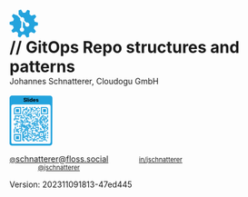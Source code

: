 <style>
  .reveal {
    font-size: 40px !important; 
  }
</style>

<!-- .slide: style="text-align: center !important;font-size: 85%;"  -->
<!-- .slide: data-background-image="dist/theme/images/title-white.svg"  -->

<svg version="1.1" id="layer1" xmlns="http://www.w3.org/2000/svg" xmlns:xlink="http://www.w3.org/1999/xlink" x="0px" y="0px" viewBox="0 0 1010 1010" style="enable-background:new 0 0 1010 1010;" xml:space="preserve" width="10%">
    <style type="text/css">
        .st0{fill:#23A3DD;}
    </style>
    <path class="st0" d="M1006,550.9c1.3-14.9,2-30,2-45.2s-0.7-30.3-2-45.2l-121.6-34.9c-2.8-13.3-6.4-26.5-10.6-39.8  c-4.3-13.2-9.2-26-14.8-38.4l77.9-99.6c-7.7-12.8-16-25.4-25-37.8c-9-12.3-18.4-24.1-28.2-35.4l-118.8,43.2  c-20.5-18.5-42.8-34.6-66.5-48.3l4.4-126.4c-13.8-5.9-27.9-11.2-42.4-15.9s-29.1-8.7-43.6-12.1L546.1,120c-27-2.9-54.6-3-82.3,0  L393.2,15.2c-14.6,3.3-29.1,7.4-43.6,12.1s-28.6,10-42.4,15.9l4.4,126.3c-3.9,2.2-7.7,4.6-11.5,6.9l114.3,114.3  c9.2-4,19.3-6.2,29.9-6.2c41.6,0,75.3,33.7,75.3,75.3c0,10.6-2.2,20.7-6.2,29.9l80.6,80.6c9.2-4,19.3-6.2,29.9-6.2  c41.6,0,75.3,33.7,75.3,75.3s-33.7,75.3-75.3,75.3s-75.3-33.7-75.3-75.3c0-10.6,2.2-20.7,6.2-29.9L474.2,429  c-0.7,0.3-1.4,0.6-2.1,0.9v219.3c27.9,11,47.6,38.2,47.6,70c0,41.6-33.7,75.3-75.3,75.3s-75.3-33.7-75.3-75.3  c0-31.8,19.7-59,47.6-70V429.9c-27.9-11-47.6-38.2-47.6-70c0-10.6,2.2-20.7,6.2-29.9L254.6,209.5c-3.2,2.7-6.5,5.5-9.6,8.4  l-118.8-43.2C116.4,186,107,197.8,98,210.1S80.7,235,73,247.9l77.9,99.7c-11.2,25-19.7,51.2-25.5,78.2L4,460.5  c-1.3,14.9-2,30-2,45.2s0.7,30.3,2,45.2l121.6,34.9c2.8,13.3,6.4,26.5,10.6,39.8c4.3,13.2,9.2,26,14.8,38.4l-77.9,99.6  c7.7,12.8,16,25.4,25,37.8s18.4,24.1,28.2,35.4l118.8-43.2c20.5,18.5,42.8,34.6,66.5,48.3l-4.4,126.4c13.8,5.9,27.9,11.2,42.4,15.9  s29.1,8.7,43.6,12.1l70.7-104.8c27,2.9,54.6,3,82.3,0l70.7,104.8c14.6-3.3,29.1-7.4,43.6-12.1s28.6-10,42.4-15.9L698.5,842  c24.1-13.9,46.4-30.1,66.6-48.3l118.8,43.2c9.8-11.3,19.2-23.1,28.2-35.4c9-12.3,17.3-24.9,25-37.8L859,663.9  c11.2-25,19.7-51.2,25.5-78.2L1006,550.9z">
        <animateTransform
            attributeName="transform"
            begin="0s"
            dur="20s"
            type="rotate"
            from="0 505 505"
            to="360 505 505"
            repeatCount="indefinite"/>
    </path>
</svg>

<h1  class="title" style="margin: 0">
    <span class="title-accent">//</span> 
    GitOps Repo structures and patterns
</h1>
Johannes Schnatterer, Cloudogu GmbH 
<br/>
<br/>
<a class="state-background" title="Link to slides" href="https://cloudogu.github.io/gitops-talks">
    <svg xmlns="http://www.w3.org/2000/svg" xmlns:xlink="http://www.w3.org/1999/xlink" xml:space="preserve" width="15%" viewBox="0 0 990 1155"><g transform="scale(41.25)" fill="#23a3dd"><path d="M1.3,28L22.6,28c0.7,0,1.3-0.6,1.3-1.3L24,1.4c0-0.7-0.6-1.3-1.3-1.3L1.4,0C0.7,0,0.1,0.6,0,1.3L0,26.6 C-0.1,27.4,0.5,28,1.3,28z M1,6c0-0.6,0.5-1,1-1L22,5c0.6,0,1,0.5,1,1L23,26c0,0.6-0.5,1-1,1L2,27c-0.6,0-1-0.5-1-1L1,6z"/></g>
        <g transform="translate(0,165)" fill="#23a3dd">
    <g transform="translate(291,99) scale(4.12)"><rect width="6" height="6"/></g>
            <g transform="translate(315,99) scale(4.12)"><rect width="6" height="6"/></g>
            <g transform="translate(387,99) scale(4.12)"><rect width="6" height="6"/></g>
            <g transform="translate(459,99) scale(4.12)"><rect width="6" height="6"/></g>
            <g transform="translate(507,99) scale(4.12)"><rect width="6" height="6"/></g>
            <g transform="translate(555,99) scale(4.12)"><rect width="6" height="6"/></g>
            <g transform="translate(579,99) scale(4.12)"><rect width="6" height="6"/></g>
            <g transform="translate(651,99) scale(4.12)"><rect width="6" height="6"/></g>
            <g transform="translate(363,123) scale(4.12)"><rect width="6" height="6"/></g>
            <g transform="translate(387,123) scale(4.12)"><rect width="6" height="6"/></g>
            <g transform="translate(483,123) scale(4.12)"><rect width="6" height="6"/></g>
            <g transform="translate(507,123) scale(4.12)"><rect width="6" height="6"/></g>
            <g transform="translate(603,123) scale(4.12)"><rect width="6" height="6"/></g>
            <g transform="translate(627,123) scale(4.12)"><rect width="6" height="6"/></g>
            <g transform="translate(675,123) scale(4.12)"><rect width="6" height="6"/></g>
            <g transform="translate(315,147) scale(4.12)"><rect width="6" height="6"/></g>
            <g transform="translate(339,147) scale(4.12)"><rect width="6" height="6"/></g>
            <g transform="translate(363,147) scale(4.12)"><rect width="6" height="6"/></g>
            <g transform="translate(387,147) scale(4.12)"><rect width="6" height="6"/></g>
            <g transform="translate(435,147) scale(4.12)"><rect width="6" height="6"/></g>
            <g transform="translate(483,147) scale(4.12)"><rect width="6" height="6"/></g>
            <g transform="translate(507,147) scale(4.12)"><rect width="6" height="6"/></g>
            <g transform="translate(531,147) scale(4.12)"><rect width="6" height="6"/></g>
            <g transform="translate(603,147) scale(4.12)"><rect width="6" height="6"/></g>
            <g transform="translate(315,171) scale(4.12)"><rect width="6" height="6"/></g>
            <g transform="translate(411,171) scale(4.12)"><rect width="6" height="6"/></g>
            <g transform="translate(435,171) scale(4.12)"><rect width="6" height="6"/></g>
            <g transform="translate(483,171) scale(4.12)"><rect width="6" height="6"/></g>
            <g transform="translate(555,171) scale(4.12)"><rect width="6" height="6"/></g>
            <g transform="translate(579,171) scale(4.12)"><rect width="6" height="6"/></g>
            <g transform="translate(627,171) scale(4.12)"><rect width="6" height="6"/></g>
            <g transform="translate(675,171) scale(4.12)"><rect width="6" height="6"/></g>
            <g transform="translate(291,195) scale(4.12)"><rect width="6" height="6"/></g>
            <g transform="translate(363,195) scale(4.12)"><rect width="6" height="6"/></g>
            <g transform="translate(411,195) scale(4.12)"><rect width="6" height="6"/></g>
            <g transform="translate(483,195) scale(4.12)"><rect width="6" height="6"/></g>
            <g transform="translate(531,195) scale(4.12)"><rect width="6" height="6"/></g>
            <g transform="translate(651,195) scale(4.12)"><rect width="6" height="6"/></g>
            <g transform="translate(291,219) scale(4.12)"><rect width="6" height="6"/></g>
            <g transform="translate(363,219) scale(4.12)"><rect width="6" height="6"/></g>
            <g transform="translate(387,219) scale(4.12)"><rect width="6" height="6"/></g>
            <g transform="translate(459,219) scale(4.12)"><rect width="6" height="6"/></g>
            <g transform="translate(579,219) scale(4.12)"><rect width="6" height="6"/></g>
            <g transform="translate(627,219) scale(4.12)"><rect width="6" height="6"/></g>
            <g transform="translate(291,243) scale(4.12)"><rect width="6" height="6"/></g>
            <g transform="translate(339,243) scale(4.12)"><rect width="6" height="6"/></g>
            <g transform="translate(387,243) scale(4.12)"><rect width="6" height="6"/></g>
            <g transform="translate(435,243) scale(4.12)"><rect width="6" height="6"/></g>
            <g transform="translate(483,243) scale(4.12)"><rect width="6" height="6"/></g>
            <g transform="translate(531,243) scale(4.12)"><rect width="6" height="6"/></g>
            <g transform="translate(579,243) scale(4.12)"><rect width="6" height="6"/></g>
            <g transform="translate(627,243) scale(4.12)"><rect width="6" height="6"/></g>
            <g transform="translate(675,243) scale(4.12)"><rect width="6" height="6"/></g>
            <g transform="translate(315,267) scale(4.12)"><rect width="6" height="6"/></g>
            <g transform="translate(363,267) scale(4.12)"><rect width="6" height="6"/></g>
            <g transform="translate(411,267) scale(4.12)"><rect width="6" height="6"/></g>
            <g transform="translate(435,267) scale(4.12)"><rect width="6" height="6"/></g>
            <g transform="translate(459,267) scale(4.12)"><rect width="6" height="6"/></g>
            <g transform="translate(483,267) scale(4.12)"><rect width="6" height="6"/></g>
            <g transform="translate(603,267) scale(4.12)"><rect width="6" height="6"/></g>
            <g transform="translate(627,267) scale(4.12)"><rect width="6" height="6"/></g>
            <g transform="translate(675,267) scale(4.12)"><rect width="6" height="6"/></g>
            <g transform="translate(123,291) scale(4.12)"><rect width="6" height="6"/></g>
            <g transform="translate(147,291) scale(4.12)"><rect width="6" height="6"/></g>
            <g transform="translate(171,291) scale(4.12)"><rect width="6" height="6"/></g>
            <g transform="translate(195,291) scale(4.12)"><rect width="6" height="6"/></g>
            <g transform="translate(219,291) scale(4.12)"><rect width="6" height="6"/></g>
            <g transform="translate(243,291) scale(4.12)"><rect width="6" height="6"/></g>
            <g transform="translate(267,291) scale(4.12)"><rect width="6" height="6"/></g>
            <g transform="translate(315,291) scale(4.12)"><rect width="6" height="6"/></g>
            <g transform="translate(387,291) scale(4.12)"><rect width="6" height="6"/></g>
            <g transform="translate(411,291) scale(4.12)"><rect width="6" height="6"/></g>
            <g transform="translate(435,291) scale(4.12)"><rect width="6" height="6"/></g>
            <g transform="translate(483,291) scale(4.12)"><rect width="6" height="6"/></g>
            <g transform="translate(507,291) scale(4.12)"><rect width="6" height="6"/></g>
            <g transform="translate(627,291) scale(4.12)"><rect width="6" height="6"/></g>
            <g transform="translate(675,291) scale(4.12)"><rect width="6" height="6"/></g>
            <g transform="translate(747,291) scale(4.12)"><rect width="6" height="6"/></g>
            <g transform="translate(771,291) scale(4.12)"><rect width="6" height="6"/></g>
            <g transform="translate(867,291) scale(4.12)"><rect width="6" height="6"/></g>
            <g transform="translate(123,315) scale(4.12)"><rect width="6" height="6"/></g>
            <g transform="translate(195,315) scale(4.12)"><rect width="6" height="6"/></g>
            <g transform="translate(267,315) scale(4.12)"><rect width="6" height="6"/></g>
            <g transform="translate(339,315) scale(4.12)"><rect width="6" height="6"/></g>
            <g transform="translate(459,315) scale(4.12)"><rect width="6" height="6"/></g>
            <g transform="translate(483,315) scale(4.12)"><rect width="6" height="6"/></g>
            <g transform="translate(531,315) scale(4.12)"><rect width="6" height="6"/></g>
            <g transform="translate(555,315) scale(4.12)"><rect width="6" height="6"/></g>
            <g transform="translate(579,315) scale(4.12)"><rect width="6" height="6"/></g>
            <g transform="translate(651,315) scale(4.12)"><rect width="6" height="6"/></g>
            <g transform="translate(723,315) scale(4.12)"><rect width="6" height="6"/></g>
            <g transform="translate(747,315) scale(4.12)"><rect width="6" height="6"/></g>
            <g transform="translate(795,315) scale(4.12)"><rect width="6" height="6"/></g>
            <g transform="translate(819,315) scale(4.12)"><rect width="6" height="6"/></g>
            <g transform="translate(867,315) scale(4.12)"><rect width="6" height="6"/></g>
            <g transform="translate(123,339) scale(4.12)"><rect width="6" height="6"/></g>
            <g transform="translate(243,339) scale(4.12)"><rect width="6" height="6"/></g>
            <g transform="translate(267,339) scale(4.12)"><rect width="6" height="6"/></g>
            <g transform="translate(291,339) scale(4.12)"><rect width="6" height="6"/></g>
            <g transform="translate(315,339) scale(4.12)"><rect width="6" height="6"/></g>
            <g transform="translate(363,339) scale(4.12)"><rect width="6" height="6"/></g>
            <g transform="translate(387,339) scale(4.12)"><rect width="6" height="6"/></g>
            <g transform="translate(411,339) scale(4.12)"><rect width="6" height="6"/></g>
            <g transform="translate(483,339) scale(4.12)"><rect width="6" height="6"/></g>
            <g transform="translate(531,339) scale(4.12)"><rect width="6" height="6"/></g>
            <g transform="translate(699,339) scale(4.12)"><rect width="6" height="6"/></g>
            <g transform="translate(723,339) scale(4.12)"><rect width="6" height="6"/></g>
            <g transform="translate(771,339) scale(4.12)"><rect width="6" height="6"/></g>
            <g transform="translate(819,339) scale(4.12)"><rect width="6" height="6"/></g>
            <g transform="translate(843,339) scale(4.12)"><rect width="6" height="6"/></g>
            <g transform="translate(99,363) scale(4.12)"><rect width="6" height="6"/></g>
            <g transform="translate(123,363) scale(4.12)"><rect width="6" height="6"/></g>
            <g transform="translate(147,363) scale(4.12)"><rect width="6" height="6"/></g>
            <g transform="translate(171,363) scale(4.12)"><rect width="6" height="6"/></g>
            <g transform="translate(195,363) scale(4.12)"><rect width="6" height="6"/></g>
            <g transform="translate(363,363) scale(4.12)"><rect width="6" height="6"/></g>
            <g transform="translate(387,363) scale(4.12)"><rect width="6" height="6"/></g>
            <g transform="translate(435,363) scale(4.12)"><rect width="6" height="6"/></g>
            <g transform="translate(483,363) scale(4.12)"><rect width="6" height="6"/></g>
            <g transform="translate(579,363) scale(4.12)"><rect width="6" height="6"/></g>
            <g transform="translate(603,363) scale(4.12)"><rect width="6" height="6"/></g>
            <g transform="translate(627,363) scale(4.12)"><rect width="6" height="6"/></g>
            <g transform="translate(699,363) scale(4.12)"><rect width="6" height="6"/></g>
            <g transform="translate(723,363) scale(4.12)"><rect width="6" height="6"/></g>
            <g transform="translate(771,363) scale(4.12)"><rect width="6" height="6"/></g>
            <g transform="translate(795,363) scale(4.12)"><rect width="6" height="6"/></g>
            <g transform="translate(819,363) scale(4.12)"><rect width="6" height="6"/></g>
            <g transform="translate(843,363) scale(4.12)"><rect width="6" height="6"/></g>
            <g transform="translate(99,387) scale(4.12)"><rect width="6" height="6"/></g>
            <g transform="translate(243,387) scale(4.12)"><rect width="6" height="6"/></g>
            <g transform="translate(267,387) scale(4.12)"><rect width="6" height="6"/></g>
            <g transform="translate(339,387) scale(4.12)"><rect width="6" height="6"/></g>
            <g transform="translate(387,387) scale(4.12)"><rect width="6" height="6"/></g>
            <g transform="translate(531,387) scale(4.12)"><rect width="6" height="6"/></g>
            <g transform="translate(627,387) scale(4.12)"><rect width="6" height="6"/></g>
            <g transform="translate(675,387) scale(4.12)"><rect width="6" height="6"/></g>
            <g transform="translate(699,387) scale(4.12)"><rect width="6" height="6"/></g>
            <g transform="translate(747,387) scale(4.12)"><rect width="6" height="6"/></g>
            <g transform="translate(771,387) scale(4.12)"><rect width="6" height="6"/></g>
            <g transform="translate(795,387) scale(4.12)"><rect width="6" height="6"/></g>
            <g transform="translate(867,387) scale(4.12)"><rect width="6" height="6"/></g>
            <g transform="translate(147,411) scale(4.12)"><rect width="6" height="6"/></g>
            <g transform="translate(171,411) scale(4.12)"><rect width="6" height="6"/></g>
            <g transform="translate(267,411) scale(4.12)"><rect width="6" height="6"/></g>
            <g transform="translate(291,411) scale(4.12)"><rect width="6" height="6"/></g>
            <g transform="translate(339,411) scale(4.12)"><rect width="6" height="6"/></g>
            <g transform="translate(387,411) scale(4.12)"><rect width="6" height="6"/></g>
            <g transform="translate(411,411) scale(4.12)"><rect width="6" height="6"/></g>
            <g transform="translate(507,411) scale(4.12)"><rect width="6" height="6"/></g>
            <g transform="translate(579,411) scale(4.12)"><rect width="6" height="6"/></g>
            <g transform="translate(603,411) scale(4.12)"><rect width="6" height="6"/></g>
            <g transform="translate(627,411) scale(4.12)"><rect width="6" height="6"/></g>
            <g transform="translate(651,411) scale(4.12)"><rect width="6" height="6"/></g>
            <g transform="translate(699,411) scale(4.12)"><rect width="6" height="6"/></g>
            <g transform="translate(723,411) scale(4.12)"><rect width="6" height="6"/></g>
            <g transform="translate(795,411) scale(4.12)"><rect width="6" height="6"/></g>
            <g transform="translate(843,411) scale(4.12)"><rect width="6" height="6"/></g>
            <g transform="translate(867,411) scale(4.12)"><rect width="6" height="6"/></g>
            <g transform="translate(171,435) scale(4.12)"><rect width="6" height="6"/></g>
            <g transform="translate(195,435) scale(4.12)"><rect width="6" height="6"/></g>
            <g transform="translate(219,435) scale(4.12)"><rect width="6" height="6"/></g>
            <g transform="translate(243,435) scale(4.12)"><rect width="6" height="6"/></g>
            <g transform="translate(267,435) scale(4.12)"><rect width="6" height="6"/></g>
            <g transform="translate(291,435) scale(4.12)"><rect width="6" height="6"/></g>
            <g transform="translate(315,435) scale(4.12)"><rect width="6" height="6"/></g>
            <g transform="translate(363,435) scale(4.12)"><rect width="6" height="6"/></g>
            <g transform="translate(387,435) scale(4.12)"><rect width="6" height="6"/></g>
            <g transform="translate(411,435) scale(4.12)"><rect width="6" height="6"/></g>
            <g transform="translate(435,435) scale(4.12)"><rect width="6" height="6"/></g>
            <g transform="translate(459,435) scale(4.12)"><rect width="6" height="6"/></g>
            <g transform="translate(555,435) scale(4.12)"><rect width="6" height="6"/></g>
            <g transform="translate(627,435) scale(4.12)"><rect width="6" height="6"/></g>
            <g transform="translate(675,435) scale(4.12)"><rect width="6" height="6"/></g>
            <g transform="translate(699,435) scale(4.12)"><rect width="6" height="6"/></g>
            <g transform="translate(723,435) scale(4.12)"><rect width="6" height="6"/></g>
            <g transform="translate(747,435) scale(4.12)"><rect width="6" height="6"/></g>
            <g transform="translate(795,435) scale(4.12)"><rect width="6" height="6"/></g>
            <g transform="translate(843,435) scale(4.12)"><rect width="6" height="6"/></g>
            <g transform="translate(147,459) scale(4.12)"><rect width="6" height="6"/></g>
            <g transform="translate(291,459) scale(4.12)"><rect width="6" height="6"/></g>
            <g transform="translate(339,459) scale(4.12)"><rect width="6" height="6"/></g>
            <g transform="translate(459,459) scale(4.12)"><rect width="6" height="6"/></g>
            <g transform="translate(507,459) scale(4.12)"><rect width="6" height="6"/></g>
            <g transform="translate(531,459) scale(4.12)"><rect width="6" height="6"/></g>
            <g transform="translate(555,459) scale(4.12)"><rect width="6" height="6"/></g>
            <g transform="translate(579,459) scale(4.12)"><rect width="6" height="6"/></g>
            <g transform="translate(603,459) scale(4.12)"><rect width="6" height="6"/></g>
            <g transform="translate(627,459) scale(4.12)"><rect width="6" height="6"/></g>
            <g transform="translate(699,459) scale(4.12)"><rect width="6" height="6"/></g>
            <g transform="translate(723,459) scale(4.12)"><rect width="6" height="6"/></g>
            <g transform="translate(819,459) scale(4.12)"><rect width="6" height="6"/></g>
            <g transform="translate(99,483) scale(4.12)"><rect width="6" height="6"/></g>
            <g transform="translate(123,483) scale(4.12)"><rect width="6" height="6"/></g>
            <g transform="translate(147,483) scale(4.12)"><rect width="6" height="6"/></g>
            <g transform="translate(171,483) scale(4.12)"><rect width="6" height="6"/></g>
            <g transform="translate(243,483) scale(4.12)"><rect width="6" height="6"/></g>
            <g transform="translate(267,483) scale(4.12)"><rect width="6" height="6"/></g>
            <g transform="translate(291,483) scale(4.12)"><rect width="6" height="6"/></g>
            <g transform="translate(435,483) scale(4.12)"><rect width="6" height="6"/></g>
            <g transform="translate(507,483) scale(4.12)"><rect width="6" height="6"/></g>
            <g transform="translate(531,483) scale(4.12)"><rect width="6" height="6"/></g>
            <g transform="translate(555,483) scale(4.12)"><rect width="6" height="6"/></g>
            <g transform="translate(579,483) scale(4.12)"><rect width="6" height="6"/></g>
            <g transform="translate(627,483) scale(4.12)"><rect width="6" height="6"/></g>
            <g transform="translate(699,483) scale(4.12)"><rect width="6" height="6"/></g>
            <g transform="translate(747,483) scale(4.12)"><rect width="6" height="6"/></g>
            <g transform="translate(771,483) scale(4.12)"><rect width="6" height="6"/></g>
            <g transform="translate(867,483) scale(4.12)"><rect width="6" height="6"/></g>
            <g transform="translate(123,507) scale(4.12)"><rect width="6" height="6"/></g>
            <g transform="translate(267,507) scale(4.12)"><rect width="6" height="6"/></g>
            <g transform="translate(291,507) scale(4.12)"><rect width="6" height="6"/></g>
            <g transform="translate(315,507) scale(4.12)"><rect width="6" height="6"/></g>
            <g transform="translate(339,507) scale(4.12)"><rect width="6" height="6"/></g>
            <g transform="translate(387,507) scale(4.12)"><rect width="6" height="6"/></g>
            <g transform="translate(411,507) scale(4.12)"><rect width="6" height="6"/></g>
            <g transform="translate(435,507) scale(4.12)"><rect width="6" height="6"/></g>
            <g transform="translate(459,507) scale(4.12)"><rect width="6" height="6"/></g>
            <g transform="translate(555,507) scale(4.12)"><rect width="6" height="6"/></g>
            <g transform="translate(579,507) scale(4.12)"><rect width="6" height="6"/></g>
            <g transform="translate(603,507) scale(4.12)"><rect width="6" height="6"/></g>
            <g transform="translate(627,507) scale(4.12)"><rect width="6" height="6"/></g>
            <g transform="translate(651,507) scale(4.12)"><rect width="6" height="6"/></g>
            <g transform="translate(723,507) scale(4.12)"><rect width="6" height="6"/></g>
            <g transform="translate(747,507) scale(4.12)"><rect width="6" height="6"/></g>
            <g transform="translate(795,507) scale(4.12)"><rect width="6" height="6"/></g>
            <g transform="translate(819,507) scale(4.12)"><rect width="6" height="6"/></g>
            <g transform="translate(867,507) scale(4.12)"><rect width="6" height="6"/></g>
            <g transform="translate(171,531) scale(4.12)"><rect width="6" height="6"/></g>
            <g transform="translate(219,531) scale(4.12)"><rect width="6" height="6"/></g>
            <g transform="translate(243,531) scale(4.12)"><rect width="6" height="6"/></g>
            <g transform="translate(267,531) scale(4.12)"><rect width="6" height="6"/></g>
            <g transform="translate(291,531) scale(4.12)"><rect width="6" height="6"/></g>
            <g transform="translate(315,531) scale(4.12)"><rect width="6" height="6"/></g>
            <g transform="translate(339,531) scale(4.12)"><rect width="6" height="6"/></g>
            <g transform="translate(363,531) scale(4.12)"><rect width="6" height="6"/></g>
            <g transform="translate(387,531) scale(4.12)"><rect width="6" height="6"/></g>
            <g transform="translate(435,531) scale(4.12)"><rect width="6" height="6"/></g>
            <g transform="translate(459,531) scale(4.12)"><rect width="6" height="6"/></g>
            <g transform="translate(483,531) scale(4.12)"><rect width="6" height="6"/></g>
            <g transform="translate(531,531) scale(4.12)"><rect width="6" height="6"/></g>
            <g transform="translate(579,531) scale(4.12)"><rect width="6" height="6"/></g>
            <g transform="translate(747,531) scale(4.12)"><rect width="6" height="6"/></g>
            <g transform="translate(771,531) scale(4.12)"><rect width="6" height="6"/></g>
            <g transform="translate(819,531) scale(4.12)"><rect width="6" height="6"/></g>
            <g transform="translate(843,531) scale(4.12)"><rect width="6" height="6"/></g>
            <g transform="translate(123,555) scale(4.12)"><rect width="6" height="6"/></g>
            <g transform="translate(267,555) scale(4.12)"><rect width="6" height="6"/></g>
            <g transform="translate(315,555) scale(4.12)"><rect width="6" height="6"/></g>
            <g transform="translate(339,555) scale(4.12)"><rect width="6" height="6"/></g>
            <g transform="translate(363,555) scale(4.12)"><rect width="6" height="6"/></g>
            <g transform="translate(387,555) scale(4.12)"><rect width="6" height="6"/></g>
            <g transform="translate(411,555) scale(4.12)"><rect width="6" height="6"/></g>
            <g transform="translate(459,555) scale(4.12)"><rect width="6" height="6"/></g>
            <g transform="translate(531,555) scale(4.12)"><rect width="6" height="6"/></g>
            <g transform="translate(603,555) scale(4.12)"><rect width="6" height="6"/></g>
            <g transform="translate(627,555) scale(4.12)"><rect width="6" height="6"/></g>
            <g transform="translate(651,555) scale(4.12)"><rect width="6" height="6"/></g>
            <g transform="translate(747,555) scale(4.12)"><rect width="6" height="6"/></g>
            <g transform="translate(771,555) scale(4.12)"><rect width="6" height="6"/></g>
            <g transform="translate(795,555) scale(4.12)"><rect width="6" height="6"/></g>
            <g transform="translate(819,555) scale(4.12)"><rect width="6" height="6"/></g>
            <g transform="translate(867,555) scale(4.12)"><rect width="6" height="6"/></g>
            <g transform="translate(123,579) scale(4.12)"><rect width="6" height="6"/></g>
            <g transform="translate(219,579) scale(4.12)"><rect width="6" height="6"/></g>
            <g transform="translate(243,579) scale(4.12)"><rect width="6" height="6"/></g>
            <g transform="translate(267,579) scale(4.12)"><rect width="6" height="6"/></g>
            <g transform="translate(363,579) scale(4.12)"><rect width="6" height="6"/></g>
            <g transform="translate(387,579) scale(4.12)"><rect width="6" height="6"/></g>
            <g transform="translate(411,579) scale(4.12)"><rect width="6" height="6"/></g>
            <g transform="translate(435,579) scale(4.12)"><rect width="6" height="6"/></g>
            <g transform="translate(483,579) scale(4.12)"><rect width="6" height="6"/></g>
            <g transform="translate(507,579) scale(4.12)"><rect width="6" height="6"/></g>
            <g transform="translate(531,579) scale(4.12)"><rect width="6" height="6"/></g>
            <g transform="translate(555,579) scale(4.12)"><rect width="6" height="6"/></g>
            <g transform="translate(579,579) scale(4.12)"><rect width="6" height="6"/></g>
            <g transform="translate(651,579) scale(4.12)"><rect width="6" height="6"/></g>
            <g transform="translate(699,579) scale(4.12)"><rect width="6" height="6"/></g>
            <g transform="translate(771,579) scale(4.12)"><rect width="6" height="6"/></g>
            <g transform="translate(795,579) scale(4.12)"><rect width="6" height="6"/></g>
            <g transform="translate(843,579) scale(4.12)"><rect width="6" height="6"/></g>
            <g transform="translate(867,579) scale(4.12)"><rect width="6" height="6"/></g>
            <g transform="translate(99,603) scale(4.12)"><rect width="6" height="6"/></g>
            <g transform="translate(147,603) scale(4.12)"><rect width="6" height="6"/></g>
            <g transform="translate(171,603) scale(4.12)"><rect width="6" height="6"/></g>
            <g transform="translate(195,603) scale(4.12)"><rect width="6" height="6"/></g>
            <g transform="translate(267,603) scale(4.12)"><rect width="6" height="6"/></g>
            <g transform="translate(291,603) scale(4.12)"><rect width="6" height="6"/></g>
            <g transform="translate(339,603) scale(4.12)"><rect width="6" height="6"/></g>
            <g transform="translate(363,603) scale(4.12)"><rect width="6" height="6"/></g>
            <g transform="translate(387,603) scale(4.12)"><rect width="6" height="6"/></g>
            <g transform="translate(411,603) scale(4.12)"><rect width="6" height="6"/></g>
            <g transform="translate(483,603) scale(4.12)"><rect width="6" height="6"/></g>
            <g transform="translate(603,603) scale(4.12)"><rect width="6" height="6"/></g>
            <g transform="translate(651,603) scale(4.12)"><rect width="6" height="6"/></g>
            <g transform="translate(699,603) scale(4.12)"><rect width="6" height="6"/></g>
            <g transform="translate(723,603) scale(4.12)"><rect width="6" height="6"/></g>
            <g transform="translate(795,603) scale(4.12)"><rect width="6" height="6"/></g>
            <g transform="translate(867,603) scale(4.12)"><rect width="6" height="6"/></g>
            <g transform="translate(99,627) scale(4.12)"><rect width="6" height="6"/></g>
            <g transform="translate(147,627) scale(4.12)"><rect width="6" height="6"/></g>
            <g transform="translate(171,627) scale(4.12)"><rect width="6" height="6"/></g>
            <g transform="translate(243,627) scale(4.12)"><rect width="6" height="6"/></g>
            <g transform="translate(267,627) scale(4.12)"><rect width="6" height="6"/></g>
            <g transform="translate(339,627) scale(4.12)"><rect width="6" height="6"/></g>
            <g transform="translate(363,627) scale(4.12)"><rect width="6" height="6"/></g>
            <g transform="translate(387,627) scale(4.12)"><rect width="6" height="6"/></g>
            <g transform="translate(411,627) scale(4.12)"><rect width="6" height="6"/></g>
            <g transform="translate(507,627) scale(4.12)"><rect width="6" height="6"/></g>
            <g transform="translate(531,627) scale(4.12)"><rect width="6" height="6"/></g>
            <g transform="translate(579,627) scale(4.12)"><rect width="6" height="6"/></g>
            <g transform="translate(603,627) scale(4.12)"><rect width="6" height="6"/></g>
            <g transform="translate(627,627) scale(4.12)"><rect width="6" height="6"/></g>
            <g transform="translate(795,627) scale(4.12)"><rect width="6" height="6"/></g>
            <g transform="translate(843,627) scale(4.12)"><rect width="6" height="6"/></g>
            <g transform="translate(99,651) scale(4.12)"><rect width="6" height="6"/></g>
            <g transform="translate(147,651) scale(4.12)"><rect width="6" height="6"/></g>
            <g transform="translate(171,651) scale(4.12)"><rect width="6" height="6"/></g>
            <g transform="translate(195,651) scale(4.12)"><rect width="6" height="6"/></g>
            <g transform="translate(267,651) scale(4.12)"><rect width="6" height="6"/></g>
            <g transform="translate(315,651) scale(4.12)"><rect width="6" height="6"/></g>
            <g transform="translate(339,651) scale(4.12)"><rect width="6" height="6"/></g>
            <g transform="translate(411,651) scale(4.12)"><rect width="6" height="6"/></g>
            <g transform="translate(459,651) scale(4.12)"><rect width="6" height="6"/></g>
            <g transform="translate(507,651) scale(4.12)"><rect width="6" height="6"/></g>
            <g transform="translate(603,651) scale(4.12)"><rect width="6" height="6"/></g>
            <g transform="translate(627,651) scale(4.12)"><rect width="6" height="6"/></g>
            <g transform="translate(699,651) scale(4.12)"><rect width="6" height="6"/></g>
            <g transform="translate(723,651) scale(4.12)"><rect width="6" height="6"/></g>
            <g transform="translate(747,651) scale(4.12)"><rect width="6" height="6"/></g>
            <g transform="translate(771,651) scale(4.12)"><rect width="6" height="6"/></g>
            <g transform="translate(795,651) scale(4.12)"><rect width="6" height="6"/></g>
            <g transform="translate(819,651) scale(4.12)"><rect width="6" height="6"/></g>
            <g transform="translate(99,675) scale(4.12)"><rect width="6" height="6"/></g>
            <g transform="translate(195,675) scale(4.12)"><rect width="6" height="6"/></g>
            <g transform="translate(243,675) scale(4.12)"><rect width="6" height="6"/></g>
            <g transform="translate(291,675) scale(4.12)"><rect width="6" height="6"/></g>
            <g transform="translate(315,675) scale(4.12)"><rect width="6" height="6"/></g>
            <g transform="translate(363,675) scale(4.12)"><rect width="6" height="6"/></g>
            <g transform="translate(411,675) scale(4.12)"><rect width="6" height="6"/></g>
            <g transform="translate(507,675) scale(4.12)"><rect width="6" height="6"/></g>
            <g transform="translate(651,675) scale(4.12)"><rect width="6" height="6"/></g>
            <g transform="translate(675,675) scale(4.12)"><rect width="6" height="6"/></g>
            <g transform="translate(699,675) scale(4.12)"><rect width="6" height="6"/></g>
            <g transform="translate(723,675) scale(4.12)"><rect width="6" height="6"/></g>
            <g transform="translate(747,675) scale(4.12)"><rect width="6" height="6"/></g>
            <g transform="translate(771,675) scale(4.12)"><rect width="6" height="6"/></g>
            <g transform="translate(867,675) scale(4.12)"><rect width="6" height="6"/></g>
            <g transform="translate(291,699) scale(4.12)"><rect width="6" height="6"/></g>
            <g transform="translate(339,699) scale(4.12)"><rect width="6" height="6"/></g>
            <g transform="translate(363,699) scale(4.12)"><rect width="6" height="6"/></g>
            <g transform="translate(411,699) scale(4.12)"><rect width="6" height="6"/></g>
            <g transform="translate(435,699) scale(4.12)"><rect width="6" height="6"/></g>
            <g transform="translate(459,699) scale(4.12)"><rect width="6" height="6"/></g>
            <g transform="translate(507,699) scale(4.12)"><rect width="6" height="6"/></g>
            <g transform="translate(531,699) scale(4.12)"><rect width="6" height="6"/></g>
            <g transform="translate(555,699) scale(4.12)"><rect width="6" height="6"/></g>
            <g transform="translate(579,699) scale(4.12)"><rect width="6" height="6"/></g>
            <g transform="translate(675,699) scale(4.12)"><rect width="6" height="6"/></g>
            <g transform="translate(771,699) scale(4.12)"><rect width="6" height="6"/></g>
            <g transform="translate(819,699) scale(4.12)"><rect width="6" height="6"/></g>
            <g transform="translate(867,699) scale(4.12)"><rect width="6" height="6"/></g>
            <g transform="translate(291,723) scale(4.12)"><rect width="6" height="6"/></g>
            <g transform="translate(315,723) scale(4.12)"><rect width="6" height="6"/></g>
            <g transform="translate(411,723) scale(4.12)"><rect width="6" height="6"/></g>
            <g transform="translate(483,723) scale(4.12)"><rect width="6" height="6"/></g>
            <g transform="translate(531,723) scale(4.12)"><rect width="6" height="6"/></g>
            <g transform="translate(579,723) scale(4.12)"><rect width="6" height="6"/></g>
            <g transform="translate(627,723) scale(4.12)"><rect width="6" height="6"/></g>
            <g transform="translate(651,723) scale(4.12)"><rect width="6" height="6"/></g>
            <g transform="translate(675,723) scale(4.12)"><rect width="6" height="6"/></g>
            <g transform="translate(723,723) scale(4.12)"><rect width="6" height="6"/></g>
            <g transform="translate(771,723) scale(4.12)"><rect width="6" height="6"/></g>
            <g transform="translate(819,723) scale(4.12)"><rect width="6" height="6"/></g>
            <g transform="translate(291,747) scale(4.12)"><rect width="6" height="6"/></g>
            <g transform="translate(315,747) scale(4.12)"><rect width="6" height="6"/></g>
            <g transform="translate(363,747) scale(4.12)"><rect width="6" height="6"/></g>
            <g transform="translate(387,747) scale(4.12)"><rect width="6" height="6"/></g>
            <g transform="translate(411,747) scale(4.12)"><rect width="6" height="6"/></g>
            <g transform="translate(435,747) scale(4.12)"><rect width="6" height="6"/></g>
            <g transform="translate(507,747) scale(4.12)"><rect width="6" height="6"/></g>
            <g transform="translate(555,747) scale(4.12)"><rect width="6" height="6"/></g>
            <g transform="translate(579,747) scale(4.12)"><rect width="6" height="6"/></g>
            <g transform="translate(603,747) scale(4.12)"><rect width="6" height="6"/></g>
            <g transform="translate(627,747) scale(4.12)"><rect width="6" height="6"/></g>
            <g transform="translate(651,747) scale(4.12)"><rect width="6" height="6"/></g>
            <g transform="translate(675,747) scale(4.12)"><rect width="6" height="6"/></g>
            <g transform="translate(771,747) scale(4.12)"><rect width="6" height="6"/></g>
            <g transform="translate(795,747) scale(4.12)"><rect width="6" height="6"/></g>
            <g transform="translate(819,747) scale(4.12)"><rect width="6" height="6"/></g>
            <g transform="translate(867,747) scale(4.12)"><rect width="6" height="6"/></g>
            <g transform="translate(291,771) scale(4.12)"><rect width="6" height="6"/></g>
            <g transform="translate(315,771) scale(4.12)"><rect width="6" height="6"/></g>
            <g transform="translate(339,771) scale(4.12)"><rect width="6" height="6"/></g>
            <g transform="translate(363,771) scale(4.12)"><rect width="6" height="6"/></g>
            <g transform="translate(387,771) scale(4.12)"><rect width="6" height="6"/></g>
            <g transform="translate(411,771) scale(4.12)"><rect width="6" height="6"/></g>
            <g transform="translate(459,771) scale(4.12)"><rect width="6" height="6"/></g>
            <g transform="translate(507,771) scale(4.12)"><rect width="6" height="6"/></g>
            <g transform="translate(603,771) scale(4.12)"><rect width="6" height="6"/></g>
            <g transform="translate(675,771) scale(4.12)"><rect width="6" height="6"/></g>
            <g transform="translate(699,771) scale(4.12)"><rect width="6" height="6"/></g>
            <g transform="translate(723,771) scale(4.12)"><rect width="6" height="6"/></g>
            <g transform="translate(747,771) scale(4.12)"><rect width="6" height="6"/></g>
            <g transform="translate(771,771) scale(4.12)"><rect width="6" height="6"/></g>
            <g transform="translate(795,771) scale(4.12)"><rect width="6" height="6"/></g>
            <g transform="translate(291,795) scale(4.12)"><rect width="6" height="6"/></g>
            <g transform="translate(315,795) scale(4.12)"><rect width="6" height="6"/></g>
            <g transform="translate(339,795) scale(4.12)"><rect width="6" height="6"/></g>
            <g transform="translate(411,795) scale(4.12)"><rect width="6" height="6"/></g>
            <g transform="translate(459,795) scale(4.12)"><rect width="6" height="6"/></g>
            <g transform="translate(483,795) scale(4.12)"><rect width="6" height="6"/></g>
            <g transform="translate(579,795) scale(4.12)"><rect width="6" height="6"/></g>
            <g transform="translate(675,795) scale(4.12)"><rect width="6" height="6"/></g>
            <g transform="translate(699,795) scale(4.12)"><rect width="6" height="6"/></g>
            <g transform="translate(771,795) scale(4.12)"><rect width="6" height="6"/></g>
            <g transform="translate(795,795) scale(4.12)"><rect width="6" height="6"/></g>
            <g transform="translate(819,795) scale(4.12)"><rect width="6" height="6"/></g>
            <g transform="translate(867,795) scale(4.12)"><rect width="6" height="6"/></g>
            <g transform="translate(291,819) scale(4.12)"><rect width="6" height="6"/></g>
            <g transform="translate(363,819) scale(4.12)"><rect width="6" height="6"/></g>
            <g transform="translate(387,819) scale(4.12)"><rect width="6" height="6"/></g>
            <g transform="translate(507,819) scale(4.12)"><rect width="6" height="6"/></g>
            <g transform="translate(555,819) scale(4.12)"><rect width="6" height="6"/></g>
            <g transform="translate(627,819) scale(4.12)"><rect width="6" height="6"/></g>
            <g transform="translate(651,819) scale(4.12)"><rect width="6" height="6"/></g>
            <g transform="translate(723,819) scale(4.12)"><rect width="6" height="6"/></g>
            <g transform="translate(747,819) scale(4.12)"><rect width="6" height="6"/></g>
            <g transform="translate(795,819) scale(4.12)"><rect width="6" height="6"/></g>
            <g transform="translate(291,843) scale(4.12)"><rect width="6" height="6"/></g>
            <g transform="translate(315,843) scale(4.12)"><rect width="6" height="6"/></g>
            <g transform="translate(387,843) scale(4.12)"><rect width="6" height="6"/></g>
            <g transform="translate(411,843) scale(4.12)"><rect width="6" height="6"/></g>
            <g transform="translate(459,843) scale(4.12)"><rect width="6" height="6"/></g>
            <g transform="translate(483,843) scale(4.12)"><rect width="6" height="6"/></g>
            <g transform="translate(531,843) scale(4.12)"><rect width="6" height="6"/></g>
            <g transform="translate(555,843) scale(4.12)"><rect width="6" height="6"/></g>
            <g transform="translate(579,843) scale(4.12)"><rect width="6" height="6"/></g>
            <g transform="translate(603,843) scale(4.12)"><rect width="6" height="6"/></g>
            <g transform="translate(771,843) scale(4.12)"><rect width="6" height="6"/></g>
            <g transform="translate(795,843) scale(4.12)"><rect width="6" height="6"/></g>
            <g transform="translate(819,843) scale(4.12)"><rect width="6" height="6"/></g>
            <g transform="translate(315,867) scale(4.12)"><rect width="6" height="6"/></g>
            <g transform="translate(411,867) scale(4.12)"><rect width="6" height="6"/></g>
            <g transform="translate(435,867) scale(4.12)"><rect width="6" height="6"/></g>
            <g transform="translate(531,867) scale(4.12)"><rect width="6" height="6"/></g>
            <g transform="translate(555,867) scale(4.12)"><rect width="6" height="6"/></g>
            <g transform="translate(627,867) scale(4.12)"><rect width="6" height="6"/></g>
            <g transform="translate(675,867) scale(4.12)"><rect width="6" height="6"/></g>
            <g transform="translate(699,867) scale(4.12)"><rect width="6" height="6"/></g>
            <g transform="translate(723,867) scale(4.12)"><rect width="6" height="6"/></g>
            <g transform="translate(747,867) scale(4.12)"><rect width="6" height="6"/></g>
            <g transform="translate(843,867) scale(4.12)"><rect width="6" height="6"/></g>
            <g transform="translate(99,99)"><g transform="scale(12)"><path d="M14,0H4.4C2,0,0,2,0,4.4V14h14V0z M2,12V4.8C2,3.3,3.3,2,4.8,2H12v10H2z"/></g></g>
            <g transform="translate(723,99)"><g transform="scale(12) rotate(90 7 7)"><path d="M14,0H4.4C2,0,0,2,0,4.4V14h14V0z M2,12V4.8C2,3.3,3.3,2,4.8,2H12v10H2z"/></g></g>
            <g transform="translate(99,723)"><g transform="scale(12) rotate(-90 7 7)"><path d="M14,0H4.4C2,0,0,2,0,4.4V14h14V0z M2,12V4.8C2,3.3,3.3,2,4.8,2H12v10H2z"/></g></g>
            <g transform="translate(147,147)"><g transform="scale(12)"><rect width="6" height="6"/></g></g>
            <g transform="translate(771,147)"><g transform="scale(12)"><rect width="6" height="6"/></g></g>
            <g transform="translate(147,771)"><g transform="scale(12)"><rect width="6" height="6"/></g></g>
    </g>
        <text
                x="50%"
                y="150"
                alignment-baseline="middle"
                text-anchor="middle"
                style="font-size:120px;fill:#;font-weight:bold;">
        <tspan>Slides</tspan>
      </text>
    </svg>
</a>

<a href='https://floss.social/@schnatterer' style="font-size:80%"><i class='fab fa-mastodon'></i> @schnatterer@floss.social</a>
<span style="margin: 50px">
<a href='https://www.linkedin.com/in/jschnatterer' target="_blank" style="font-size:80%"><i class='fab fa-linkedin'></i> in/jschnatterer</a>
<span style="margin: 50px">
<a href='https://twitter.com/jschnatterer' style="font-size:80%"><i class='fab fa-twitter'></i> @jschnatterer</a>


<div class="title-version">
Version: 202311091813-47ed445
</div>

<p id="pdf" class="state-background" style="font-size: 70%">
    <a href="pdf/GitOps Repo structures and patterns.pdf">
       <i class="far fa-file-pdf"></i>
</a></p>
  

